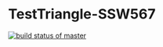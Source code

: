 # TestTriangle-SSW567

[![build status of master](https://travis-ci.org/ckubelle/TestTriangle-SSW567.svg?branch=main)](https://travis-ci.org/ckubelle/TestTriangle-SSW567)
